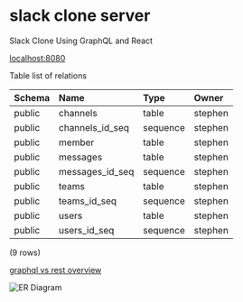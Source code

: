 # slack clone server 
Slack Clone Using GraphQL and React

[localhost:8080](http://localhost:8080/graphiql "localhost:8080")

Table list of relations
   
| Schema |      Name       |   Type   |  Owner  |
| :----  | :-------------- | :------- | :------ |
| public | channels        | table    | stephen |
| public | channels_id_seq | sequence | stephen |
| public | member          | table    | stephen |
| public | messages        | table    | stephen |
| public | messages_id_seq | sequence | stephen |
| public | teams           | table    | stephen |
| public | teams_id_seq    | sequence | stephen |
| public | users           | table    | stephen |
| public | users_id_seq    | sequence | stephen |

(9 rows)

[graphql vs rest overview](https://philsturgeon.uk/api/2017/01/24/graphql-vs-rest-overview/ "graphql vs rest overview")

![ER Diagram]({{site.baseurl}}/https://raw.githubusercontent.com/theWhiteFox/slack-clone-server/master/img/Database%20ER%20Diagram.png)
